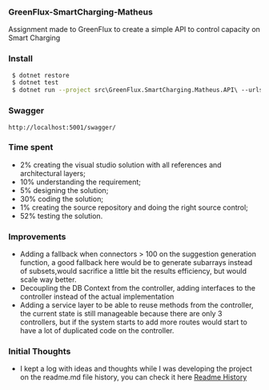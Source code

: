 ###  GreenFlux-SmartCharging-Matheus
Assignment made to GreenFlux to create a simple API to control capacity on Smart Charging

### Install
```bash
 $ dotnet restore
 $ dotnet test
 $ dotnet run --project src\GreenFlux.SmartCharging.Matheus.API\ --urls=http://localhost:5001
 ```
 
 ### Swagger
 
 ```
 http://localhost:5001/swagger/
 ```
### Time spent
-  2% creating the visual studio solution with all references and architectural layers;
- 10% understanding the requirement;
- 5% designing the solution;
- 30% coding the solution;
- 1% creating the source repository and doing the right source control;
- 52% testing the solution.

### Improvements
- Adding a fallback when connectors > 100 on the suggestion generation function, a good fallback here would be to generate subarrays instead of subsets,would sacrifice a little bit the results efficiency, but would scale way better.
- Decoupling the DB Context from the controller, adding interfaces to the controller instead of the actual implementation
- Adding a service layer to be able to reuse methods from the controller, the current state is still manageable because there are only 3 controllers, but if the system starts to add more routes would start to have a lot of duplicated code on the controller.

### Initial Thoughts
- I kept a log with ideas and thoughts while I was developing the project on the readme.md file history, you can check it here [Readme History](https://github.com/MatheusJacob/GreenFlux-SmartCharging/commits/main/README.md)
